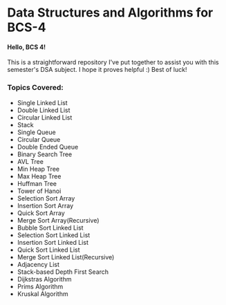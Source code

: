 # Data Structures and Algorithms for BCS-4
#### Hello, BCS 4!  
This is a straightforward repository I've put together to assist you with this semester's DSA subject. I hope it proves helpful :) Best of luck!

### Topics Covered:

- Single Linked List
- Double Linked List
- Circular Linked List
- Stack
- Single Queue
- Circular Queue
- Double Ended Queue
- Binary Search Tree
- AVL Tree
- Min Heap Tree
- Max Heap Tree
- Huffman Tree
- Tower of Hanoi
- Selection Sort Array
- Insertion Sort Array
- Quick Sort Array
- Merge Sort Array(Recursive)
- Bubble Sort Linked List
- Selection Sort Linked List
- Insertion Sort Linked List
- Quick Sort Linked List
- Merge Sort Linked List(Recursive)
- Adjacency List
- Stack-based Depth First Search
- Dijkstras Algorithm
- Prims Algorithm
- Kruskal Algorithm